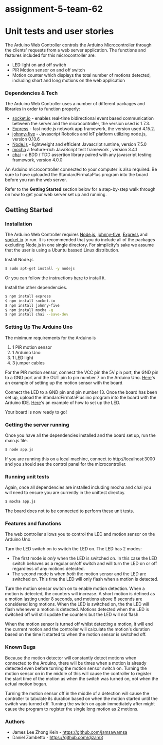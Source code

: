 # assignment-5-team-62
# Unit tests and user stories

The Arduino Web Controller controls the Arduino Microcontroller through the clients' requests from a web server application. The functions and features included for this microcontroller are: 

  - LED light on and off switch
  - PIR Motion sensor on and off switch
  - Motion counter which displays the total number of motions detected, including short and long motions on the web application

### Dependencies & Tech

The Arduino Web Controller uses a number of different packages and libraries in order to function properly:

 - [socket.io](https://socket.io/) - enables real-time bidirectional event based communication between the server and the microcontroller, the version used is 1.7.3.
 - [Express](https://expressjs.com/) - fast node.js network app framework, the version used 4.15.2.
 - [johnny-five](http://johnny-five.io/) - Javascript Robotics and IoT platform utilizing node.js, version 0.10.6
 - [Node.js](https://nodejs.org/en/) - lightweight and efficient Javascript runtime, version 7.5.0
 - [mocha](https://mochajs.org/) a feature-rich JavaScript test framework , version 3.4.1
 - [chai](http://chaijs.com/) - a BDD / TDD assertion library paired with any javascript testing framework, version 4.0.0

An Arduino microcontroller connected to your computer is also required. Be sure to have uploaded the StandardFirmataPlus program into the board before you run the web server.

Refer to the **Getting Started** section below for a step-by-step walk through on how to get your web server set up and running.

## Getting Started

### Installation

The Arduino Web Controller requires [Node.js](https://nodejs.org/en/), [johnny-five](http://johnny-five.io/), [Express](https://expressjs.com/) and [socket.io](https://socket.io/) to run. It is recommended that you do include all of the packages excluding Node.js in one single directory. For simplicity's sake we assume that the user is using a Ubuntu bassed Linux distribution.

Install Node.js

```sh
$ sudo apt-get install -y nodejs
```
Or you can follow the instructions [here](https://nodejs.org/en/download/package-manager/) to install it.

Install the other dependencies. 

```sh
$ npm install express
$ npm install socket.io
$ npm install johnny-five
$ npm install mocha -g
$ npm install chai --save-dev
```
### Setting Up The Arduino Uno
The minimum requirements for the Arduino is 
1. 1 PIR motion sensor
2. 1 Arduino Uno
3. 1 LED light
4. 3 jumper cables

For the PIR motion sensor, connect the VCC pin the 5V pin port, the GND pin to a GND port and the OUT pin to pin number 7 on the Arduino Uno. 
[Here](http://johnny-five.io/examples/motion/)'s an example of setting up the motion sensor with the board.

Connect the LED to a GND pin and pin number 13. Once the board has been set up, upload the StandardFirmataPlus.ino program into the board with the Arduino IDE.
[Here](http://johnny-five.io/examples/led/)'s an example of how to set up the LED.

Your board is now ready to go!
### Getting the server running
Once you have all the dependencies installed and the board set up, run the main.js file.
```sh
$ node app.js
```
If you are running this on a local machine, connect to http://localhost:3000 and you should see the control panel for the microcontroller.

### Running unit tests
Again, once all dependencies are installed including mocha and chai you will need to ensure you are currently in the unittest directoy.
```sh
$ mocha app.js
```
The board does not to be connected to perform these unit tests.

### Features and functions

The web controller allows you to control the LED and motion sensor on the Arduino Uno. 

Turn the LED switch on to switch the LED on. 
The LED has 2 modes:
 - The first mode is *only* when the LED is switched on. In this case the LED switch behaves as a regular on/off switch and will turn the LED on or off regardless of any motions detected.
 - The second mode is when *both* the motion sensor and the LED are switched on. This time the LED will only flash when a motion is detected.

Turn the motion sensor switch on to enable motion detection. When a motion is detected, the counters will increase. A short motion is defined as a motion lasting under 8 seconds, and motions above 8 seconds are considered long motions. When the LED is switched on, the the LED will flash whenever a motion is detected. Motions detected when the LED is switched off will still update the counters but the LED will not flash. 

When the motion sensor is turned off whilst detecting a motion, it will end the current motion and the controller will calculate the motion's duration based on the time it started to when the motion sensor is switched off.

### Known Bugs

Because the motion detector will constantly detect motions when connected to the Arduino, there will be times when a motion is already detected even before turning the motion sensor switch on. Turning the motion sensor on in the middle of this will cause the controller to register the start time of the motion as when the switch was turned on, not when the actual motion began. 

Turning the motion sensor off in the middle of a detection will cause the controller to tabulate its duration based on when the motion started until the switch was turned off. Turning the switch on again immediately after might cause the program to register the single long motion as 2 motions.

### Authors
 - James Lee Zhong Kein - https://github.com/jamsawamsa
 - Daniel Zambetto - https://github.com/djzam3

